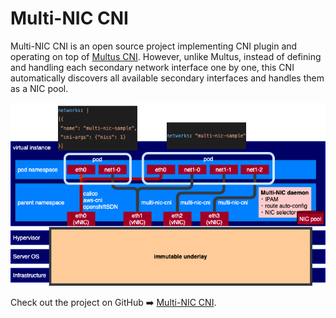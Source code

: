 # Multi-NIC CNI

Multi-NIC CNI is an open source project implementing CNI plugin and operating on top of [Multus CNI](https://github.com/k8snetworkplumbingwg/multus-cni). However, unlike Multus, instead of defining and handling each secondary network interface one by one, this CNI automatically discovers all available secondary interfaces and handles them as a NIC pool.

![](./img/commonstack.png)

Check out the project on GitHub ➡️ [Multi-NIC CNI](https://github.com/foundation-model-stack/multi-nic-cni).
